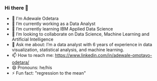 ### Hi there 👋
- 👋 I'm Adewale Odetara
- 🔭 I’m currently working as a Data Analyst
- 🌱 I’m currently learning IBM Applied Data Science
- 👯 I’m looking to collaborate on Data Science, Machine Learning and Artificial Intelligence
- 💬 Ask me about: I’m a data analyst with 6 years of experience in data visualization, statistical analysis, and machine learning.
- 📫 How to reach me: https://www.linkedin.com/in/adewale-omotayo-odetara/
- 😄 Pronouns: he/his
- ⚡ Fun fact: "regression to the mean"

<!--
I'm Adewale Odetara**odetara/odetara** is a ✨ _special_ ✨ repository because its `README.md` (this file) appears on your GitHub profile.

Here are some ideas to get you started:

- 🔭 I’m currently working on ...
- 🌱 I’m currently learning ...
- 👯 I’m looking to collaborate on ...
- 🤔 I’m looking for help with ...
- 💬 Ask me about ...
- 📫 How to reach me: ...
- 😄 Pronouns: ...
- ⚡ Fun fact: ...
-->
